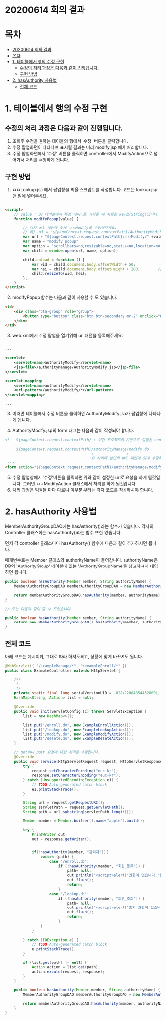 20200614 회의 결과
===

# 목차
- [20200614 회의 결과](#20200614-회의-결과)
- [목차](#목차)
- [1. 테이블에서 행의 수정 구현](#1-테이블에서-행의-수정-구현)
  - [수정의 처리 과정은 다음과 같이 진행됩니다.](#수정의-처리-과정은-다음과-같이-진행됩니다)
  - [구현 방법](#구현-방법)
- [2. hasAuthority 사용법](#2-hasauthority-사용법)
  - [전체 코드](#전체-코드)

# 1. 테이블에서 행의 수정 구현

## 수정의 처리 과정은 다음과 같이 진행됩니다.

1. 조회후 수정을 원하는 테이블의 행에서 '수정' 버튼을 클릭합니다.
2. 수정 팝업화면이 나타나며 표시될 결과는 미리 modify.jsp  에서 처리합니다.
3. 수정 팝업화면에서 '수정' 버튼을 클릭하면 controller에서 ModifyAction으로 넘어가서 처리를 수행하게 됩니다.


## 구현 방법

1. ㅁㅁLookup.jsp 에서 팝업창을 띄울 스크립트를 작성합니다. 코드는 lookup.jsp 맨 밑에 넣어주세요.

```html

<script>
    // value : DB 테이블에서 특정 데이터를 가져올 때 사용할 key값(String)입니다. 
    function modifyPopup(value) {

        // 각자 url 패턴에 맞게 ㅁㅁModify를 수정해주세요.
        // 예) url = "${pageContext.request.contextPath}/AuthorityModify/" +value;
        var url = "${pageContext.request.contextPath}/ㅁㅁModify/" +value;
        var name = "modify popup"
        var option = "scrollbars=no,resizable=no,status=no,location=no,toolbar=no,menubar=no,width=400,height=600,left=100,top=100"
        var child = window.open(url, name, option);

        child.onload = function () {
            var wid = child.document.body.offsetWidth + 50;
            var hei = child.document.body.offsetHeight + 200;        //30 과 40은 넉넉하게 하려는 임의의 값임
            child.resizeTo(wid, hei);
        };
    }
</script>
```

2. modifyPopup 함수는 다음과 같이 사용할 수 도 있습니다.

```html
<td>
    <div class="btn-group" role="group">
        <button type="button" class="btn btn-secondary mr-2" onclick="modifyPopup('<%= m.getMemberID()%>')">수정</button>
    </div>
</td>
```


3. web.xml에서 수정 팝업을 열기위해 url 패턴을 등록해주세요.

```xml

...

<servlet>
    <servlet-name>authorityModify</servlet-name>
    <jsp-file>/authorityManage/AuthorityModify.jsp</jsp-file>
</servlet>

<servlet-mapping>
    <servlet-name>authorityModify</servlet-name>
    <url-pattern>/authorityModify/*</url-pattern>
</servlet-mapping>

...

```

3. 이러면 테이블에서 수정 버튼을 클릭하면 AuthorityModify.jsp가 팝업창에 나타나게 됩니다.
   
4. AuthorityModify.jsp의 form 태그는 다음과 같이 작성되야 합니다.

```html
<!-- ${pageContext.request.contextPath} : 이건 프로젝트에 기본으로 설절된 contextPath를 가져오는 것이며, 기본 contextPath는 "/"로 설정되어 있습니다.
     
     ${pageContext.request.contextPath}/authorityManage/modify.do
                                       ↑               ↑
                                       요 사이에 본인의 url 패턴에 맞게 수정하시면 됩니다. 
 -->
<form action="${pageContext.request.contextPath}/authorityManage/modify.do" method="POST">
```

5. 수정 팝업창에서 '수정'버튼을 클릭하면 위와 같이 설정한 url로 요청을 하게 될것입니다. 그러면 ㅁㅁModifyAction 클래스에서 처리를 하게 될것입니다.
6. 처리 과정은 팀원들 마다 다르니 이부분 부터는 각자 코드를 작성하셔야 합니다. 


# 2. hasAuthority 사용법

MemberAuthorityGroupDAO에는 hasAuthority()라는 함수가 있습니다. 각자의 Controller 클래스에는 hasAuthority()라는 함수 또한 있습니다.

먼저 각 controller 클래스마다 hasAuthority() 함수에 다음과 같이 추가하시면 됩니다.

매개변수로는 Member 클래스와 authorityName이 들어갑니다. authorityName은 DB의 'AuthorityGroup' 테이블에 있는 'AuthorityGroupName'을 참고하셔서
대입하면 됩니다.

```java
public boolean hasAuthority(Member member, String authorityName) {
    MemberAuthorityGroupDAO memberAuthorityGroupDAO = new MemberAuthorityGroupDAO();

    return memberAuthorityGroupDAO.hasAuthority(member, authorityName);
}

// 또는 다음과 같이 할 수 도있습니다.

public boolean hasAuthority(Member member, String authorityName) {
    return new MemberAuthorityGroupDAO().hasAuthority(member, authorityName);
}
```

## 전체 코드

아래 코드는 예시이며, 그대로 따라 하셔도되고, 상황에 맞게 바꾸셔도 됩니다.

```java
@WebServlet({ "/exampleManage/*", "/exampleEnroll/*" })
public class ExampleController extends HttpServlet {

    /**
     *
     */
    private static final long serialVersionUID = -828422004854432800L;
    HashMap<String, Action> list = null;

    @Override
    public void init(ServletConfig sc) throws ServletException {
        list = new HashMap<>();

        list.put("/enroll.do", new ExampleEnrollAction());
        list.put("/lookup.do", new ExampleLookupAction());
        list.put("/modify.do", new ExampleModifyAction());
        list.put("/delete.do", new ExampleDeleteAction());
    }

    // get이나 post 요청에 대한 처리를 수행합니다.
    @Override
    public void service(HttpServletRequest request, HttpServletResponse response) {
        try {
            request.setCharacterEncoding("euc-kr");
            response.setCharacterEncoding("euc-kr");
        } catch (UnsupportedEncodingException e1) {
            // TODO Auto-generated catch block
            e1.printStackTrace();
        }

        String url = request.getRequestURI();
        String servletPath = request.getServletPath();
        String path = url.substring(servletPath.length());

        Member member = Member.builder().name("apple").build();

        try {
            PrintWriter out;
            out = response.getWriter();


            if(!hasAuthority(member, "관리자")){
                switch (path) {
                    case "/enroll.do":
                        if (!hasAuthority(member, "회원_등록")) {
                            path= null;
                            out.println("<script>alert('권한이 없습니다.');</script>");
                            out.flush();
                            return;
                        }
                    case "/lookup.do":
                        if (!hasAuthority(member, "회원_조회")) {
                            path= null;
                            out.println("<script>alert('조회 권한이 없습니다.'); location.href='"+servletPath+"';</script>");
                            out.flush();
                            return;
                        }
                }
            }
            
        } catch (IOException e) {
            // TODO Auto-generated catch block
            e.printStackTrace();
        }

        if (list.get(path) != null) {
            Action action = list.get(path);
            action.excute(request, response);
        }
    }

    public boolean hasAuthority(Member member, String authorityName) {
        MemberAuthorityGroupDAO memberAuthorityGroupDAO = new MemberAuthorityGroupDAO();

        return memberAuthorityGroupDAO.hasAuthority(member, authorityName);
    }
}
```